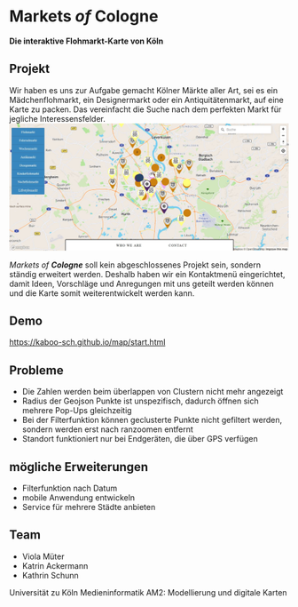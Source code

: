 # Markets *of* Cologne
**Die interaktive Flohmarkt-Karte von Köln**

## Projekt
Wir haben es uns zur Aufgabe gemacht Kölner Märkte aller Art, sei es ein Mädchenflohmarkt, ein Designermarkt oder ein Antiquitätenmarkt, auf eine Karte zu packen. Das vereinfacht die Suche nach dem perfekten Markt für jegliche Interessensfelder. 
![Screenshot Karte](https://github.com/kaboo-sch/map/blob/master/Icons/screenshot.JPG "Screenshot Karte")

*Markets of **Cologne*** soll kein abgeschlossenes Projekt sein, sondern ständig erweitert werden. Deshalb haben wir ein Kontaktmenü eingerichtet, damit Ideen, Vorschläge und Anregungen mit uns geteilt werden können und die Karte somit weiterentwickelt werden kann. 


## Demo
https://kaboo-sch.github.io/map/start.html

## Probleme 
* Die Zahlen werden beim überlappen von Clustern nicht mehr angezeigt
* Radius der Geojson Punkte ist unspezifisch, dadurch öffnen sich mehrere Pop-Ups gleichzeitig
* Bei der Filterfunktion können geclusterte Punkte nicht gefiltert werden, sondern werden erst nach ranzoomen entfernt
* Standort funktioniert nur bei Endgeräten, die über GPS verfügen

## mögliche Erweiterungen
* Filterfunktion nach Datum
* mobile Anwendung entwickeln
* Service für mehrere Städte anbieten

## Team
* Viola Müter
* Katrin Ackermann 
* Kathrin Schunn

Universität zu Köln
Medieninformatik
AM2: Modellierung und digitale Karten
